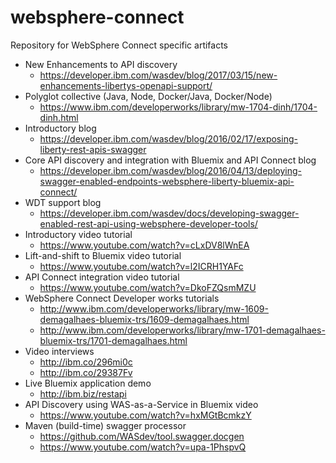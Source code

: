 # websphere-connect
Repository for WebSphere Connect specific artifacts

* New Enhancements to API discovery
    * https://developer.ibm.com/wasdev/blog/2017/03/15/new-enhancements-libertys-openapi-support/
* Polyglot collective (Java, Node, Docker/Java, Docker/Node)
    * https://www.ibm.com/developerworks/library/mw-1704-dinh/1704-dinh.html
* Introductory blog
    * https://developer.ibm.com/wasdev/blog/2016/02/17/exposing-liberty-rest-apis-swagger
* Core API discovery and integration with Bluemix and API Connect blog
    * https://developer.ibm.com/wasdev/blog/2016/04/13/deploying-swagger-enabled-endpoints-websphere-liberty-bluemix-api-connect/
* WDT support blog
    * https://developer.ibm.com/wasdev/docs/developing-swagger-enabled-rest-api-using-websphere-developer-tools/
* Introductory video tutorial
    * https://www.youtube.com/watch?v=cLxDV8lWnEA
* Lift-and-shift to Bluemix video tutorial
    * https://www.youtube.com/watch?v=l2ICRH1YAFc
* API Connect integration video tutorial
    * https://www.youtube.com/watch?v=DkoFZQsmMZU
* WebSphere Connect Developer works tutorials
    * http://www.ibm.com/developerworks/library/mw-1609-demagalhaes-bluemix-trs/1609-demagalhaes.html
    * http://www.ibm.com/developerworks/library/mw-1701-demagalhaes-bluemix-trs/1701-demagalhaes.html
* Video interviews
    * http://ibm.co/296mi0c
    * http://ibm.co/29387Fv
* Live Bluemix application demo
    * http://ibm.biz/restapi
* API Discovery using WAS-as-a-Service in Bluemix video
    * https://www.youtube.com/watch?v=hxMGtBcmkzY
* Maven (build-time) swagger processor
    * https://github.com/WASdev/tool.swagger.docgen
    * https://www.youtube.com/watch?v=upa-1PhspvQ





